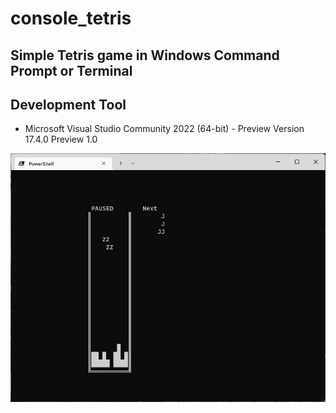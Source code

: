 # console_tetris

## Simple Tetris game in Windows Command Prompt or Terminal

## Development Tool

- Microsoft Visual Studio Community 2022 (64-bit) - Preview
Version 17.4.0 Preview 1.0

![sample image](https://github.com/pascal754/console_tetris/blob/main/console_tetris.png)

